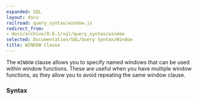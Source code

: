 ```yaml
---
expanded: SQL
layout: docu
railroad: query_syntax/window.js
redirect_from:
- docs/archive/0.6.1/sql/query_syntax/window
selected: Documentation/SQL/Query Syntax/Window
title: WINDOW Clause
---
```


The `WINDOW` clause allows you to specify named windows that can be used within window functions. These are useful when you have multiple window functions, as they allow you to avoid repeating the same window clause.

### Syntax
<div id="rrdiagram"></div>